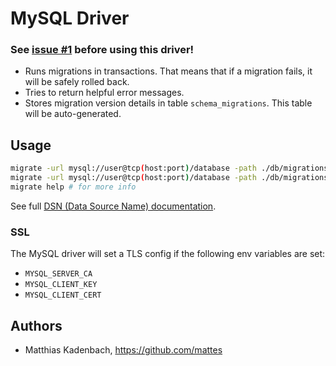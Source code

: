 # MySQL Driver

### See [issue #1](https://github.com/mattes/migrate/issues/1#issuecomment-58728186) before using this driver!

* Runs migrations in transactions.
  That means that if a migration fails, it will be safely rolled back.
* Tries to return helpful error messages.
* Stores migration version details in table ``schema_migrations``.
  This table will be auto-generated.


## Usage

```bash
migrate -url mysql://user@tcp(host:port)/database -path ./db/migrations create add_field_to_table
migrate -url mysql://user@tcp(host:port)/database -path ./db/migrations up
migrate help # for more info
```

See full [DSN (Data Source Name) documentation](https://github.com/go-sql-driver/mysql/#dsn-data-source-name).

### SSL

The MySQL driver will set a TLS config if the following env variables are set:

- `MYSQL_SERVER_CA`
- `MYSQL_CLIENT_KEY`
- `MYSQL_CLIENT_CERT`

## Authors

* Matthias Kadenbach, https://github.com/mattes
